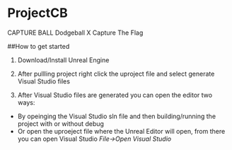 # ProjectCB

CAPTURE BALL Dodgeball X Capture The Flag

##How to get started

1. Download/Install Unreal Engine

1. After pullling project right click the uproject file and select generate Visual Studio files

1. After Visual Studio files are generated you can open the editor two ways:
  * By opeinging the Visual Studio sln file and then building/running the project with or without debug
  * Or open the uproeject file where the Unreal Editor will open, from there you can open Visual Studio *File->Open Visual Studio*
